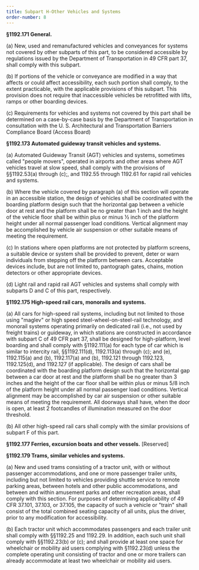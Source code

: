 ```yaml
---
title: Subpart H-Other Vehicles and Systems
order-number: 8
---
```


**§1192.171 General.**

(a) New, used and remanufactured vehicles and conveyances for systems not covered by other subparts of this part, to be considered accessible by regulations issued by the Department of Transportation in 49 CFR part 37, shall comply with this subpart.

(b) If portions of the vehicle or conveyance are modified in a way that affects or could affect accessibility, each such portion shall comply, to the extent practicable, with the applicable provisions of this subpart. This provision does not require that inaccessible vehicles be retrofitted with lifts, ramps or other boarding devices.

(c) Requirements for vehicles and systems not covered by this part shall be determined on a case-by-case basis by the Department of Transportation in consultation with the U. S. Architectural and Transportation Barriers Compliance Board (Access Board)

**§1192.173 Automated guideway transit vehicles and systems.**

(a) Automated Guideway Transit (AGT) vehicles and systems, sometimes called "people movers", operated in airports and other areas where AGT vehicles travel at slow speed, shall comply with the provisions of §§1192.53(a) through (c);, and 1192.55 through 1192.61 for rapid rail vehicles and systems.

(b) Where the vehicle covered by paragraph (a) of this section will operate in an accessible station, the design of vehicles shall be coordinated with the boarding platform design such that the horizontal gap between a vehicle door at rest and the platform shall be no greater than 1 inch and the height of the vehicle floor shall be within plus or minus ½ inch of the platform height under all normal passenger load conditions. Vertical alignment may be accomplished by vehicle air suspension or other suitable means of meeting the requirement.

(c) In stations where open platforms are not protected by platform screens, a suitable device or system shall be provided to prevent, deter or warn individuals from stepping off the platform between cars. Acceptable devices include, but are not limited to, pantograph gates, chains, motion detectors or other appropriate devices.

(d) Light rail and rapid rail AGT vehicles and systems shall comply with subparts D and C of this part, respectively.

**§1192.175 High-speed rail cars, monorails and systems.**

(a) All cars for high-speed rail systems, including but not limited to those using "maglev" or high speed steel-wheel-on-steel-rail technology, and monorail systems operating primarily on dedicated rail (i.e., not used by freight trains) or guideway, in which stations are constructed in accordance with subpart C of 49 CFR part 37, shall be designed for high-platform, level boarding and shall comply with §1192.111(a) for each type of car which is similar to intercity rail, §§1192.111(d), 1192.113(a) through (c); and (e), 1192.115(a) and (b), 1192.117(a) and (b), 1192.121 through 1192.123, 1192.125(d), and 1192.127 (if applicable). The design of cars shall be coordinated with the boarding platform design such that the horizontal gap between a car door at rest and the platform shall be no greater than 3 inches and the height of the car floor shall be within plus or minus 5/8 inch of the platform height under all normal passenger load conditions. Vertical alignment may be accomplished by car air suspension or other suitable means of meeting the requirement. All doorways shall have, when the door is open, at least 2 footcandles of illumination measured on the door threshold.

(b) All other high-speed rail cars shall comply with the similar provisions of subpart F of this part.

**§1192.177 Ferries, excursion boats and other vessels.** [Reserved]

**§1192.179 Trams, similar vehicles and systems.**

(a) New and used trams consisting of a tractor unit, with or without passenger accommodations, and one or more passenger trailer units, including but not limited to vehicles providing shuttle service to remote parking areas, between hotels and other public accommodations, and between and within amusement parks and other recreation areas, shall comply with this section. For purposes of determining applicability of 49 CFR 37.101, 37.103, or 37.105, the capacity of such a vehicle or "train" shall consist of the total combined seating capacity of all units, plus the driver, prior to any modification for accessibility.

(b) Each tractor unit which accommodates passengers and each trailer unit shall comply with §§1192.25 and 1192.29. In addition, each such unit shall comply with §§1192.23(b) or (c); and shall provide at least one space for wheelchair or mobility aid users complying with §1192.23(d) unless the complete operating unit consisting of tractor and one or more trailers can already accommodate at least two wheelchair or mobility aid users.